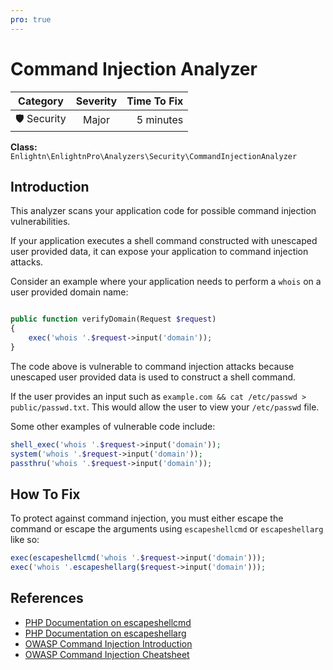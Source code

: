 ```yaml
---
pro: true
---
```


# Command Injection Analyzer <Badge text="PRO" type="tip"/>

| Category       | Severity   | Time To Fix  |
| -------------  |:----------:| ------------:|
| 🛡️ Security    | Major      | 5 minutes    |

**Class:** `Enlightn\EnlightnPro\Analyzers\Security\CommandInjectionAnalyzer`

## Introduction

This analyzer scans your application code for possible command injection vulnerabilities.

If your application executes a shell command constructed with unescaped user provided data, it can expose your application to command injection attacks.

Consider an example where your application needs to perform a `whois` on a user provided domain name:

```php

public function verifyDomain(Request $request)
{
    exec('whois '.$request->input('domain'));
}
```

The code above is vulnerable to command injection attacks because unescaped user provided data is used to construct a shell command.

If the user provides an input such as `example.com && cat /etc/passwd > public/passwd.txt`. This would allow the user to view your `/etc/passwd` file.

Some other examples of vulnerable code include:

```php
shell_exec('whois '.$request->input('domain'));
system('whois '.$request->input('domain'));
passthru('whois '.$request->input('domain'));
```

## How To Fix

To protect against command injection, you must either escape the command or escape the arguments using `escapeshellcmd` or `escapeshellarg` like so:

```php
exec(escapeshellcmd('whois '.$request->input('domain')));
exec('whois '.escapeshellarg($request->input('domain')));
```

## References

- [PHP Documentation on escapeshellcmd](https://www.php.net/manual/en/function.escapeshellcmd)
- [PHP Documentation on escapeshellarg](https://www.php.net/manual/en/function.escapeshellarg)
- [OWASP Command Injection Introduction](https://owasp.org/www-community/attacks/Command_Injection)
- [OWASP Command Injection Cheatsheet](https://cheatsheetseries.owasp.org/cheatsheets/OS_Command_Injection_Defense_Cheat_Sheet.html)